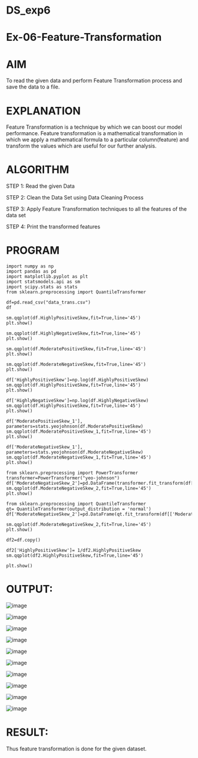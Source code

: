 # DS_exp6
# Ex-06-Feature-Transformation
# AIM
To read the given data and perform Feature Transformation process and save the data to a file.

# EXPLANATION
Feature Transformation is a technique by which we can boost our model performance. Feature transformation is a mathematical transformation in which we apply a mathematical formula to a particular column(feature) and transform the values which are useful for our further analysis.

# ALGORITHM
STEP 1: Read the given Data

STEP 2: Clean the Data Set using Data Cleaning Process

STEP 3: Apply Feature Transformation techniques to all the features of the data set

STEP 4: Print the transformed features

# PROGRAM
```
import numpy as np
import pandas as pd
import matplotlib.pyplot as plt
import statsmodels.api as sm
import scipy.stats as stats
from sklearn.preprocessing import QuantileTransformer

df=pd.read_csv("data_trans.csv")
df

sm.qqplot(df.HighlyPositiveSkew,fit=True,line='45')
plt.show()

sm.qqplot(df.HighlyNegativeSkew,fit=True,line='45')
plt.show()

sm.qqplot(df.ModeratePositiveSkew,fit=True,line='45')
plt.show()

sm.qqplot(df.ModerateNegativeSkew,fit=True,line='45')
plt.show()

df['HighlyPositiveSkew']=np.log(df.HighlyPositiveSkew)
sm.qqplot(df.HighlyPositiveSkew,fit=True,line='45')
plt.show()

df['HighlyNegativeSkew']=np.log(df.HighlyNegativeSkew)
sm.qqplot(df.HighlyPositiveSkew,fit=True,line='45')
plt.show()

df['ModeratePositiveSkew_1'], parameters=stats.yeojohnson(df.ModeratePositiveSkew)
sm.qqplot(df.ModeratePositiveSkew_1,fit=True,line='45')
plt.show()

df['ModerateNegativeSkew_1'], parameters=stats.yeojohnson(df.ModerateNegativeSkew)
sm.qqplot(df.ModerateNegativeSkew_1,fit=True,line='45')
plt.show()

from sklearn.preprocessing import PowerTransformer
transformer=PowerTransformer("yeo-johnson")
df['ModerateNegativeSkew_2']=pd.DataFrame(transformer.fit_transform(df[['ModerateNegativeSkew']]))
sm.qqplot(df.ModerateNegativeSkew_2,fit=True,line='45')
plt.show()

from sklearn.preprocessing import QuantileTransformer
qt= QuantileTransformer(output_distribution = 'normal')
df['ModerateNegativeSkew_2']=pd.DataFrame(qt.fit_transform(df[['ModerateNegativeSkew']]))

sm.qqplot(df.ModerateNegativeSkew_2,fit=True,line='45')
plt.show()

df2=df.copy()

df2['HighlyPositiveSkew']= 1/df2.HighlyPositiveSkew
sm.qqplot(df2.HighlyPositiveSkew,fit=True,line='45')

plt.show()
```
# OUTPUT:
![image](https://github.com/Leela1822/DS_exp6/assets/106167639/10b462b1-cd40-4fbc-8155-69ef77ea3921)


![image](https://github.com/Leela1822/DS_exp6/assets/106167639/5ca87a69-7bee-4058-b8ca-9c1ff713b940)


![image](https://github.com/Leela1822/DS_exp6/assets/106167639/101014ec-fb3f-457a-be7a-e94b693536c0)


![image](https://github.com/Leela1822/DS_exp6/assets/106167639/2ce3959f-a7fb-4ea4-9a89-29a6fd442fd6)


![image](https://github.com/Leela1822/DS_exp6/assets/106167639/96758c56-6e92-4aa5-83ba-454720cec6a3)


![image](https://github.com/Leela1822/DS_exp6/assets/106167639/dee626c0-3049-4f56-9fb8-42f96eddc0ae)


![image](https://github.com/Leela1822/DS_exp6/assets/106167639/f6744b06-1385-433b-ba4d-effb58f84b22)


![image](https://github.com/Leela1822/DS_exp6/assets/106167639/6fa5edf0-aa64-4284-b611-6ee1d312db01)


![image](https://github.com/Leela1822/DS_exp6/assets/106167639/03c6e826-3e9d-4ca2-b342-3ba0e832ca3f)


![image](https://github.com/Leela1822/DS_exp6/assets/106167639/de45f0b3-33c1-4c47-a0d4-696370483a12)


# RESULT:
Thus feature transformation is done for the given dataset.

